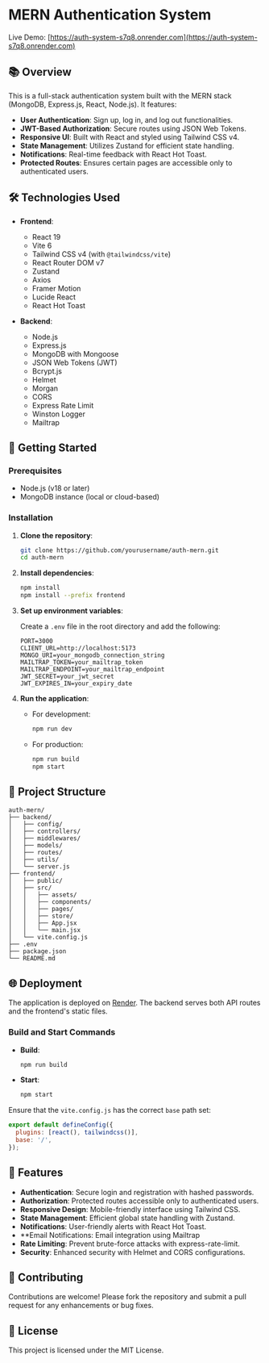 # MERN Authentication System

Live Demo: [https://auth-system-s7q8.onrender.com](https://auth-system-s7q8.onrender.com)

## 📚 Overview

This is a full-stack authentication system built with the MERN stack (MongoDB, Express.js, React, Node.js). It features:

- **User Authentication**: Sign up, log in, and log out functionalities.
- **JWT-Based Authorization**: Secure routes using JSON Web Tokens.
- **Responsive UI**: Built with React and styled using Tailwind CSS v4.
- **State Management**: Utilizes Zustand for efficient state handling.
- **Notifications**: Real-time feedback with React Hot Toast.
- **Protected Routes**: Ensures certain pages are accessible only to authenticated users.

## 🛠️ Technologies Used

- **Frontend**:
  - React 19
  - Vite 6
  - Tailwind CSS v4 (with `@tailwindcss/vite`)
  - React Router DOM v7
  - Zustand
  - Axios
  - Framer Motion
  - Lucide React
  - React Hot Toast

- **Backend**:
  - Node.js
  - Express.js
  - MongoDB with Mongoose
  - JSON Web Tokens (JWT)
  - Bcrypt.js
  - Helmet
  - Morgan
  - CORS
  - Express Rate Limit
  - Winston Logger
  - Mailtrap

## 🚀 Getting Started

### Prerequisites

- Node.js (v18 or later)
- MongoDB instance (local or cloud-based)

### Installation

1. **Clone the repository**:

   ```bash
   git clone https://github.com/yourusername/auth-mern.git
   cd auth-mern
   ```

2. **Install dependencies**:

   ```bash
   npm install
   npm install --prefix frontend
   ```

3. **Set up environment variables**:

   Create a `.env` file in the root directory and add the following:

   ```env
   PORT=3000
   CLIENT_URL=http://localhost:5173
   MONGO_URI=your_mongodb_connection_string
   MAILTRAP_TOKEN=your_mailtrap_token
   MAILTRAP_ENDPOINT=your_mailtrap_endpoint
   JWT_SECRET=your_jwt_secret
   JWT_EXPIRES_IN=your_expiry_date
   ```

4. **Run the application**:

   - For development:

     ```bash
     npm run dev
     ```

   - For production:

     ```bash
     npm run build
     npm start
     ```

## 📁 Project Structure

```
auth-mern/
├── backend/
│   ├── config/
│   ├── controllers/
│   ├── middlewares/
│   ├── models/
│   ├── routes/
│   ├── utils/
│   └── server.js
├── frontend/
│   ├── public/
│   ├── src/
│   │   ├── assets/
│   │   ├── components/
│   │   ├── pages/
│   │   ├── store/
│   │   ├── App.jsx
│   │   └── main.jsx
│   └── vite.config.js
├── .env
├── package.json
└── README.md
```

## 🌐 Deployment

The application is deployed on [Render](https://render.com/). The backend serves both API routes and the frontend's static files.

### Build and Start Commands

- **Build**:

  ```bash
  npm run build
  ```

- **Start**:

  ```bash
  npm start
  ```

Ensure that the `vite.config.js` has the correct `base` path set:

```js
export default defineConfig({
  plugins: [react(), tailwindcss()],
  base: '/',
});
```

## 🧪 Features

- **Authentication**: Secure login and registration with hashed passwords.
- **Authorization**: Protected routes accessible only to authenticated users.
- **Responsive Design**: Mobile-friendly interface using Tailwind CSS.
- **State Management**: Efficient global state handling with Zustand.
- **Notifications**: User-friendly alerts with React Hot Toast.
- **Email Notifications: Email integration using Mailtrap
- **Rate Limiting**: Prevent brute-force attacks with express-rate-limit.
- **Security**: Enhanced security with Helmet and CORS configurations.

## 🤝 Contributing

Contributions are welcome! Please fork the repository and submit a pull request for any enhancements or bug fixes.

## 📄 License

This project is licensed under the MIT License.
